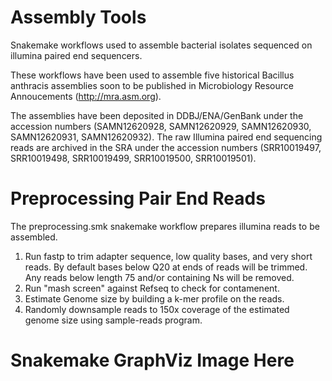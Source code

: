 # Assembly Tools
 Snakemake workflows used to assemble bacterial isolates sequenced on illumina paired end sequencers.

These workflows have been used to assemble five historical Bacillus anthracis assemblies soon to be published in Microbiology Resource Annoucements (http://mra.asm.org).  

The assemblies have been deposited in DDBJ/ENA/GenBank under the accession numbers (SAMN12620928, SAMN12620929, SAMN12620930, SAMN12620931, SAMN12620932).  The raw Illumina paired end sequencing reads are archived in the SRA under the accession numbers (SRR10019497, SRR10019498, SRR10019499, SRR10019500, SRR10019501).

# Preprocessing Pair End Reads

The preprocessing.smk snakemake workflow prepares illumina reads to be assembled.
1. Run fastp to trim adapter sequence, low quality bases, and very short reads.  By default bases below Q20 at ends of reads will be trimmed. Any reads below length 75 and/or containing Ns will be removed.  
2. Run "mash screen" against Refseq to check for contamenent.
3. Estimate Genome size by building a k-mer profile on the reads.
4. Randomly downsample reads to 150x coverage of the estimated genome size using sample-reads program.

# Snakemake GraphViz Image Here

